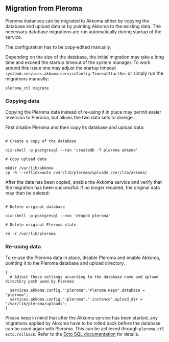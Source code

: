 ## Migration from Pleroma

Pleroma instances can be migrated to Akkoma either by copying the database and upload data or by pointing Akkoma to the existing data. The necessary database migrations are run automatically during startup of the service.

The configuration has to be copy‐edited manually.

Depending on the size of the database, the initial migration may take a long time and exceed the startup timeout of the system manager. To work around this issue one may adjust the startup timeout `systemd.services.akkoma.serviceConfig.TimeoutStartSec` or simply run the migrations manually:

```programlisting
pleroma_ctl migrate
```

### Copying data

Copying the Pleroma data instead of re‐using it in place may permit easier reversion to Pleroma, but allows the two data sets to diverge.

First disable Pleroma and then copy its database and upload data:

```programlisting

# Create a copy of the database

nix-shell -p postgresql --run 'createdb -T pleroma akkoma'

# Copy upload data

mkdir /var/lib/akkoma
cp -R --reflink=auto /var/lib/pleroma/uploads /var/lib/akkoma/
```

After the data has been copied, enable the Akkoma service and verify that the migration has been successful. If no longer required, the original data may then be deleted:

```programlisting

# Delete original database

nix-shell -p postgresql --run 'dropdb pleroma'

# Delete original Pleroma state

rm -r /var/lib/pleroma
```

### Re‐using data

To re‐use the Pleroma data in place, disable Pleroma and enable Akkoma, pointing it to the Pleroma database and upload directory.

```programlisting
{
  # Adjust these settings according to the database name and upload directory path used by Pleroma

  services.akkoma.config.":pleroma"."Pleroma.Repo".database = "pleroma";
  services.akkoma.config.":pleroma".":instance".upload_dir = "/var/lib/pleroma/uploads";
}
```

Please keep in mind that after the Akkoma service has been started, any migrations applied by Akkoma have to be rolled back before the database can be used again with Pleroma. This can be achieved through `pleroma_ctl ecto.rollback`. Refer to the [Ecto SQL documentation](https://hexdocs.pm/ecto_sql/Mix.Tasks.Ecto.Rollback.html) for details.
